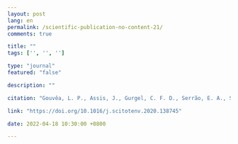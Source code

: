 ```yaml
---
layout: post
lang: en
permalink: /scientific-publication-no-content-21/
comments: true

title: ""
tags: ['', '', '']

type: "journal"
featured: "false"

description: ""

citation: "Gouvêa, L. P., Assis, J., Gurgel, C. F. D., Serrão, E. A., Silveira, T. C. L., Santos, R., et al. (2020). Golden carbon of Sargassum forests revealed as an opportunity for climate change mitigation. Science of the Total Environment, 138745."

link: "https://doi.org/10.1016/j.scitotenv.2020.138745"

date: 2022-04-18 10:30:00 +0800

---
```

